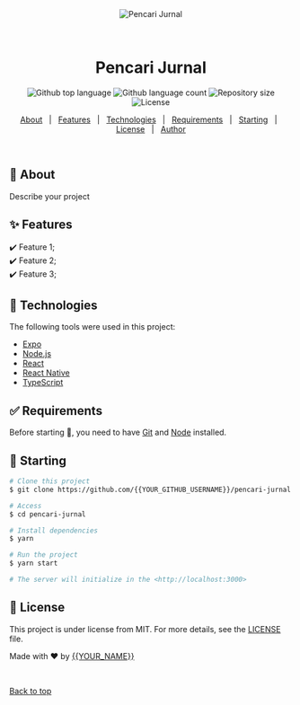 <div align="center" id="top"> 
  <img src="./.github/app.gif" alt="Pencari Jurnal" />

  &#xa0;

  <!-- <a href="https://pencarijurnal.netlify.app">Demo</a> -->
</div>

<h1 align="center">Pencari Jurnal</h1>

<p align="center">
  <img alt="Github top language" src="https://img.shields.io/github/languages/top/{{YOUR_GITHUB_USERNAME}}/pencari-jurnal?color=56BEB8">

  <img alt="Github language count" src="https://img.shields.io/github/languages/count/{{YOUR_GITHUB_USERNAME}}/pencari-jurnal?color=56BEB8">

  <img alt="Repository size" src="https://img.shields.io/github/repo-size/{{YOUR_GITHUB_USERNAME}}/pencari-jurnal?color=56BEB8">

  <img alt="License" src="https://img.shields.io/github/license/{{YOUR_GITHUB_USERNAME}}/pencari-jurnal?color=56BEB8">

  <!-- <img alt="Github issues" src="https://img.shields.io/github/issues/{{YOUR_GITHUB_USERNAME}}/pencari-jurnal?color=56BEB8" /> -->

  <!-- <img alt="Github forks" src="https://img.shields.io/github/forks/{{YOUR_GITHUB_USERNAME}}/pencari-jurnal?color=56BEB8" /> -->

  <!-- <img alt="Github stars" src="https://img.shields.io/github/stars/{{YOUR_GITHUB_USERNAME}}/pencari-jurnal?color=56BEB8" /> -->
</p>

<!-- Status -->

<!-- <h4 align="center"> 
	🚧  Pencari Jurnal 🚀 Under construction...  🚧
</h4> 

<hr> -->

<p align="center">
  <a href="#dart-about">About</a> &#xa0; | &#xa0; 
  <a href="#sparkles-features">Features</a> &#xa0; | &#xa0;
  <a href="#rocket-technologies">Technologies</a> &#xa0; | &#xa0;
  <a href="#white_check_mark-requirements">Requirements</a> &#xa0; | &#xa0;
  <a href="#checkered_flag-starting">Starting</a> &#xa0; | &#xa0;
  <a href="#memo-license">License</a> &#xa0; | &#xa0;
  <a href="https://github.com/{{YOUR_GITHUB_USERNAME}}" target="_blank">Author</a>
</p>

<br>

## :dart: About ##

Describe your project

## :sparkles: Features ##

:heavy_check_mark: Feature 1;\
:heavy_check_mark: Feature 2;\
:heavy_check_mark: Feature 3;

## :rocket: Technologies ##

The following tools were used in this project:

- [Expo](https://expo.io/)
- [Node.js](https://nodejs.org/en/)
- [React](https://pt-br.reactjs.org/)
- [React Native](https://reactnative.dev/)
- [TypeScript](https://www.typescriptlang.org/)

## :white_check_mark: Requirements ##

Before starting :checkered_flag:, you need to have [Git](https://git-scm.com) and [Node](https://nodejs.org/en/) installed.

## :checkered_flag: Starting ##

```bash
# Clone this project
$ git clone https://github.com/{{YOUR_GITHUB_USERNAME}}/pencari-jurnal

# Access
$ cd pencari-jurnal

# Install dependencies
$ yarn

# Run the project
$ yarn start

# The server will initialize in the <http://localhost:3000>
```

## :memo: License ##

This project is under license from MIT. For more details, see the [LICENSE](LICENSE.md) file.


Made with :heart: by <a href="https://github.com/{{YOUR_GITHUB_USERNAME}}" target="_blank">{{YOUR_NAME}}</a>

&#xa0;

<a href="#top">Back to top</a>

